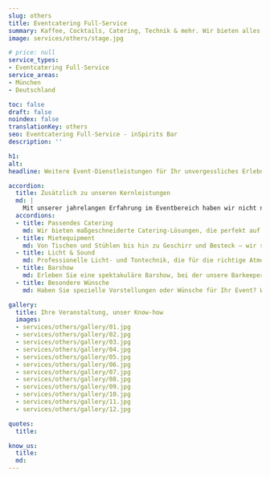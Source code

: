 ```yaml
---
slug: others
title: Eventcatering Full-Service
summary: Kaffee, Cocktails, Catering, Technik & mehr. Wir bieten alles für Ihr perfektes Event. Teilen Sie uns Ihre Wünsche mit, wir machen sie wahr.
image: services/others/stage.jpg

# price: null
service_types:
- Eventcatering Full-Service
service_areas:
- München
- Deutschland

toc: false
draft: false
noindex: false
translationKey: others
seo: Eventcatering Full-Service - inSpirits Bar
description: ''

h1: 
alt: 
headline: Weitere Event-Dienstleistungen für Ihr unvergessliches Erlebnis

accordion:
  title: Zusätzlich zu unseren Kernleistungen
  md: |
    Mit unserer jahrelangen Erfahrung im Eventbereich haben wir nicht nur unser Know-how, sondern auch unser Netzwerk stetig ausgebaut. So können wir Ihnen in vielfältigen eventbezogenen Angelegenheiten mit Rat und Tat zur Seite stehen.
  accordions:
  - title: Passendes Catering
    md: Wir bieten maßgeschneiderte Catering-Lösungen, die perfekt auf Ihr Event abgestimmt sind. Ob Fingerfood, Buffets oder mehrgängige Menüs, unser Catering-Service sorgt für kulinarische Highlights.
  - title: Mietequipment
    md: Von Tischen und Stühlen bis hin zu Geschirr und Besteck – wir stellen Ihnen das notwendige Equipment zur Verfügung, um Ihr Event reibungslos und stilvoll zu gestalten.
  - title: Licht & Sound
    md: Professionelle Licht- und Tontechnik, die für die richtige Atmosphäre sorgt. Ob dezente Hintergrundmusik oder beeindruckende Lichtshows, wir haben die passende Technik für Ihre Veranstaltung.
  - title: Barshow
    md: Erleben Sie eine spektakuläre Barshow, bei der unsere Barkeeper mit beeindruckenden Tricks und Showeinlagen für Unterhaltung sorgen. Ein Highlight, das Ihre Gäste begeistern wird.
  - title: Besondere Wünsche
    md: Haben Sie spezielle Vorstellungen oder Wünsche für Ihr Event? Wir sind flexibel und bemühen uns, Ihre individuellen Anforderungen zu erfüllen, um Ihr Event einzigartig und unvergesslich zu machen.

gallery:
  title: Ihre Veranstaltung, unser Know-how
  images:
  - services/others/gallery/01.jpg
  - services/others/gallery/02.jpg
  - services/others/gallery/03.jpg
  - services/others/gallery/04.jpg
  - services/others/gallery/05.jpg
  - services/others/gallery/06.jpg
  - services/others/gallery/07.jpg
  - services/others/gallery/08.jpg
  - services/others/gallery/09.jpg
  - services/others/gallery/10.jpg
  - services/others/gallery/11.jpg
  - services/others/gallery/12.jpg

quotes:
  title: 

know_us:
  title: 
  md: 
---
```

